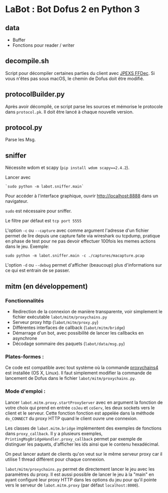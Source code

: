 # LaBot : Bot Dofus 2 en Python 3

## data

  - Buffer
  - Fonctions pour reader / writer

## decompile.sh

Script pour décompiler certaines parties du client avec [JPEXS
FFDec](https://github.com/jindrapetrik/jpexs-decompiler). Si vous n'êtes
pas sous macOS, le chemin de Dofus doit être modifié.

## protocolBuilder.py

Après avoir décompilé, ce script parse les sources et mémorise le
protocole dans `protocol.pk`. Il doit être lancé à chaque nouvelle
version.

## protocol.py

Parse les Msg.

## sniffer

Nécessite wdom et scapy (`pip install wdom scapy==2.4.2`).

Lancer avec

    `sudo python -m labot.sniffer.main`

Pour accéder à l'interface graphique, ouvrir <http://localhost:8888>
dans un navigateur.

`sudo` est nécessaire pour sniffer.

Le filtre par défaut est `tcp port 5555`

L'option `-c` ou `--capture` avec comme argument l'adresse d'un fichier
permet de lire depuis une capture faite via wireshark ou tcpdump,
pratique en phase de test pour ne pas devoir effectuer 100fois les memes
actions dans le jeu. Exemple:

`sudo python -m labot.sniffer.main -c ./captures/macapture.pcap`

L'option `-d` ou `--debug` permet d'afficher (beaucoup) plus
d'informations sur ce qui est entrain de se passer.

## mitm (en développement)

### Fonctionnalités

  - Redirection de la connexion de manière transparente, voir simplement
    le fichier exécutable `labot/mitm/proxychains.py`
  - Serveur proxy http (`labot/mitm/proxy.py`)
  - Différentes interfaces de callback (`labot/mitm/bridge`)
  - Démarrage d'un bot, avec possibilité de lancer les callbacks en
    asynchrone
  - Décodage sommaire des paquets (`labot/data/msg.py`)

### Plates-formes :

Ce code est compatible avec tout système où la commande
[proxychains4](https://github.com/rofl0r/proxychains-ng) est installée
(OS X, Linux). Il faut simplement modifier la commande de lancement de
Dofus dans le fichier `labot/mitm/proxychains.py`.

### Mode d'emploi :

Lancer `labot.mitm.proxy.startProxyServer` avec en argument la fonction
de votre choix qui prend en entrée `coJeu` et `coServ`, les deux sockets
vers le client et le serveur. Cette fonction fonction est appelée dans
la méthode `do_CONNECT` du proxy HTTP quand le client ouvre une
connexion.

Les classes de `labot.mitm.bridge` implémentent des exemples de
fonctions dans `proxy_callback`. Il y a plusieurs exemples,
`PrintingMsgBridgeHandler.proxy_callback` permet par exemple de
distinguer les paquets, d'afficher les ids ainsi que le contenu
hexadécimal.

On peut lancer autant de clients qu'on veut sur le même serveur proxy
car il utilise 1 thread différent pour chaque connexion.

`labot/mitm/proxychains.py` permet de directement lancer le jeu avec les
paramètres du proxy. Il est aussi possible de lancer le jeu à la "main"
en ayant configuré leur proxy HTTP dans les options du jeu pour qu'il
pointe vers le serveur de `labot.mitm.proxy` (par défaut
`localhost:8000`).
